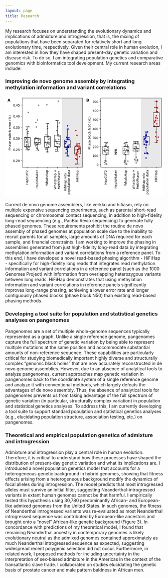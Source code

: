 ```yaml
---
layout: page
title: Research
---
```


My research focuses on understanding the evolutionary dynamics and implications of admixture and introgression, that is, the mixing of populations that have been separated for relatively short and long evolutionary time, respectively. Given their central role in human evolution, I am interested in how they have shaped present-day genetic variation and disease risk. To do so, I am integrating population genetics and comparative genomics with bioinformatics tool development. My current research areas include:

### Improving de novo genome assembly by integrating methylation information and variant correlations

![Figure1](assets/img/hifihap.png)

Current de novo genome assemblers, like verkko and hifiasm, rely on multiple expensive sequencing experiments, such as parental short-read sequencing or chromosomal contact sequencing, in addition to high-fidelity long-read sequencing (e.g., PacBio Revio sequencing) to generate fully phased genomes. These requirements prohibit the routine de novo assembly of phased genomes at population scale due to the inability to recruit parents for all samples, large amounts of DNA required for each sample, and financial constraints.  I am working to improve the phasing in assemblies generated from just high-fidelity long-read data by integrating methylation information and variant correlations from a reference panel. To this end, I have developed a novel read-based phasing algorithm - HiFiHap - specifically for high-fidelity long reads that integrates read methylation information and variant correlations in a reference panel (such as the 1000 Genomes Project) with information from overlapping heterozygous variants between long reads. HiFiHap demonstrates that using methylation information and variant correlations in reference panels significantly improves long-range phasing, achieving a lower error rate and longer contiguously phased blocks (phase block N50) than existing read-based phasing methods.


### Developing a tool suite for population and statistical genetics analyses on pangenomes

Pangenomes are a set of multiple whole-genome sequences typically represented as a graph. Unlike a single reference genome, pangenomes capture the full spectrum of genetic variation by being able to represent multiple mutations at the same position and accommodate substantial amounts of non-reference sequence. These capabilities are particularly critical for studying biomedically important highly diverse and structurally complex “genomic black holes” that are now accurately reconstructed in de novo genome assemblies. However, due to an absence of analytical tools to analyze pangenomes, current approaches map genetic variation in pangenomes back to the coordinate system of a single reference genome and analyze it with conventional methods, which largely defeats the advantages of de novo assembly. Thus, the absence of analytical tools for pangenomes prevents us from taking advantage of the full spectrum of genetic variation (in particular, structurally complex variation) in population and statistical genetics analyses. To address this, I am currently developing a tool suite to support standard population and statistical genetics analyses (e.g., elucidating population structure, association testing, etc.) on pangenomes.

### Theoretical and empirical population genetics of admixture and introgression
Admixture and introgression play a central role in human evolution. Therefore, it is critical to understand how these processes have shaped the distribution of present-day genetic variation and what its implications are. I introduced a novel population genetics model that accounts for a heterogeneous genetic background in hybrid genomes, showing that fitness effects arising from a heterogeneous background modify the dynamics of focal alleles during introgression. The model predicts that most introgressed alleles must survive an initial filter, suggesting Neanderthal-introgressed variants in extant human genomes cannot be that harmful. I empirically tested this hypothesis using 30,780 predominantly African- and European-like admixed genomes from the United States. In such genomes, the fitness of Neanderthal introgressed variants was re-evaluated as most Neanderthal introgressed sequence was contributed by European-like ancestors and brought onto a “novel” African-like genetic background (Figure 3). In concordance with predictions of my theoretical model, I found that remaining Neanderthal ancestry in contemporary genomes is likely evolutionary neutral as the admixed genomes contained approximately as much Neanderthal introgressed sequence as expected, suggesting widespread recent polygenic selection did not occur. Furthermore, in related work, I proposed methods for including uncertainty in the interpretation of sex-biased admixture in the Americas in the context of the transatlantic slave trade. I collaborated on studies elucidating the genetic basis of prostate cancer and male pattern baldness in African men.
